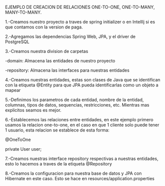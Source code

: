 EJEMPLO DE CREACION DE RELACIONES ONE-TO-ONE, ONE-TO-MANY, MANY-TO-MANY.

1.-Creamos nuestro proyecto a traves de spring initializer o en IntellIj
si es que contamos con la version de paga.

2.-Agregamos las dependencias Spring Web, JPA, y el driver de PostgreSQL

3.-Creamos nuestra division de carpetas

-domain: Almacena las entidades de nuestro proyecto

-repository: Almacena las interfaces para nuestras entidades

4.-Creamos nuestras entidades, estas son clases de Java que se identifican
con la etiqueta @Entity para que JPA pueda identificarlas como un objeto a 
mapear

5.-Definimos los parametros de cada entidad, nombre de la entidad, columnas,
tipos de datos, sequencias, restricciones, etc. Mientras mas explicitos seamos
es mejor.

6.-Establecemos las relaciones entre entidades, en este ejemplo primero usamos
la relacion one-to-one, en el caso en que 1 cliente solo puede tener 1 usuario,
 esta relacion se establece de esta forma:

@OneToOne

private User user;

7.-Creamos nuestras interface repository respectivas a nuestras entidades, esto
lo hacemos a traves de la etiqueta @Repository

8.-Creamos la configuracion para nuestra base de datos y JPA con Hibernate en este caso.
Esto se hace en resources/application.properties